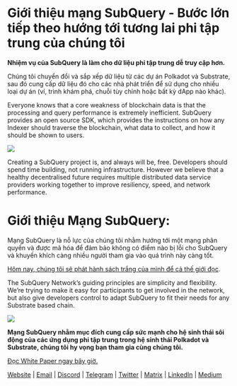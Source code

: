 # Giới thiệu mạng SubQuery - Bước lớn tiếp theo hướng tới tương lai phi tập trung của chúng tôi

**Nhiệm vụ của SubQuery là làm cho dữ liệu phi tập trung dễ truy cập hơn.**

Chúng tôi chuyển đổi và sắp xếp dữ liệu từ các dự án Polkadot và Substrate, sau đó cung cấp dữ liệu đó cho các nhà phát triển để sử dụng cho nhiều loại dự án (ví, trình khám phá, chuỗi tùy chỉnh hoặc bất kỳ dApp nào khác).

Everyone knows that a core weakness of blockchain data is that the processing and query performance is extremely inefficient. SubQuery provides an open source SDK, which provides the instructions on how any Indexer should traverse the blockchain, what data to collect, and how it should be shown to users.

![](https://miro.medium.com/max/700/1*0l37MKpDk2ahHsqDUBxbjw.png)

Creating a SubQuery project is, and always will be, free. Developers should spend time building, not running infrastructure. However we believe that a healthy decentralised future requires multiple distributed data service providers working together to improve resiliency, speed, and network performance.

# Giới thiệu Mạng SubQuery:

Mạng SubQuery là nỗ lực của chúng tôi nhằm hướng tới một mạng phân quyền và được mã hóa để đảm bảo không có điểm nào bị lỗi cho SubQuery và khuyến khích càng nhiều người tham gia vào quá trình này càng tốt.

[Hôm nay, chúng tôi sẽ phát hành sách trắng của mình để cả thế giới đọc](https://static.subquery.network/whitepaper.pdf).

The SubQuery Network’s guiding principles are simplicity and flexibility. We’re trying to make it easy for participants to get involved in the network, but also give developers control to adapt SubQuery to fit their needs for any Substrate based chain.

![](https://miro.medium.com/max/700/1*5E_eIJBTvHI7W24ib_Syvw.png)

**Mạng SubQuery nhằm mục đích cung cấp sức mạnh cho hệ sinh thái sôi động của các ứng dụng phi tập trung trong hệ sinh thái Polkadot và Substrate, chúng tôi hy vọng bạn tham gia cùng chúng tôi.**

[Đọc White Paper ngay bây giờ.](https://static.subquery.network/whitepaper.pdf)

[Website](https://subquery.network/) | [Email](mailto:hello@subquery.network) | [Discord](https://discord.com/invite/78zg8aBSMG) | [Telegram](https://t.me/subquerynetwork) | [Twitter](https://twitter.com/subquerynetwork) | [Matrix](https://matrix.to/#/#subquery:matrix.org) | [LinkedIn](https://www.linkedin.com/company/subquery) | [Medium](https://subquery.medium.com/)